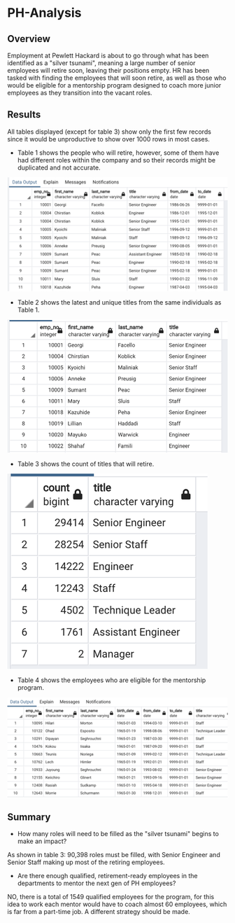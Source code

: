 # PH-Analysis
## Overview

Employment at Pewlett Hackard is about to go through what has been identified as a "silver tsunami", meaning a large number of senior employees will retire soon, leaving their positions empty. HR has been tasked with finding the employees that will soon retire, as well as those who would be eligible for a mentorship program designed to coach more junior employees as they transition into the vacant roles.

## Results

All tables displayed (except for table 3) show only the first few records since it would be unproductive to show over 1000 rows in most cases.

- Table 1 shows the people who will retire, however, some of them have had different roles within the company and so their records might be duplicated and not accurate.

![Table 1](Images/retirement_titles.png)

- Table 2 shows the latest and unique titles from the same individuals as Table 1.

![Table 2](Images/unique_titles.png)

- Table 3 shows the count of titles that will retire.

![Table 3](Images/retiring_titles.png)

- Table 4 shows the employees who are eligible for the mentorship program.

![Table 4](Images/mentorship_elg.png)


## Summary

- How many roles will need to be filled as the "silver tsunami" begins to make an impact?

As shown in table 3: 90,398 roles must be filled, with Senior Engineer and Senior Staff making up most of the retiring employees.


- Are there enough qualified, retirement-ready employees in the departments to mentor the next gen of PH employees?

NO, there is a total of 1549 qualified employees for the program, for this idea to work each mentor would have to coach almost 60 employees, which is far from a part-time job. A different strategy should be made.
